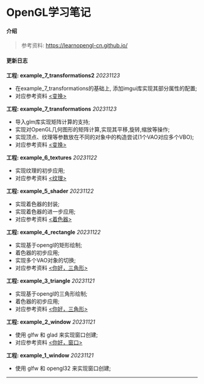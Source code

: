 # OpenGL学习笔记

#### 介绍
> 参考资料: https://learnopengl-cn.github.io/

####  更新日志

**工程: example_7_transformations2**  *20231123*
* 在example_7_transformations的基础上, 添加imgui库实现其部分属性的配置;
* 对应参考资料 [<变换>](https://learnopengl-cn.github.io/01%20Getting%20started/07%20Transformations/)

**工程: example_7_transformations**  *20231123*
* 导入glm库实现矩阵计算的支持;
* 实现对OpenGL几何图形的矩阵计算,实现其平移,旋转,缩放等操作;
* 实现顶点、纹理等参数放在不同的对象中的构造尝试(1个VAO对应多个VBO);
* 对应参考资料 [<变换>](https://learnopengl-cn.github.io/01%20Getting%20started/07%20Transformations/)

**工程: example_6_textures**  *20231122*
* 实现纹理的初步应用;
* 对应参考资料 [<纹理>](https://learnopengl-cn.github.io/01%20Getting%20started/06%20Textures/)

**工程: example_5_shader**  *20231122*
* 实现着色器的封装;
* 实现着色器的进一步应用;
* 对应参考资料 [<着色器>](https://learnopengl-cn.github.io/01%20Getting%20started/05%20Shaders/)

**工程: example_4_rectangle**  *20231122*
* 实现基于opengl的矩形绘制;
* 着色器的初步应用;
* 实现多个VAO对象的切换;
* 对应参考资料 [<你好，三角形>](https://learnopengl-cn.github.io/01%20Getting%20started/04%20Hello%20Triangle/)

**工程: example_3_triangle**  *20231121*
* 实现基于opengl的三角形绘制;
* 着色器的初步应用;
* 对应参考资料 [<你好，三角形>](https://learnopengl-cn.github.io/01%20Getting%20started/04%20Hello%20Triangle/) 

**工程: example_2_window**  *20231121*
* 使用 glfw 和 glad 来实现窗口创建;
* 对应参考资料 [<你好，窗口>](https://learnopengl-cn.github.io/01%20Getting%20started/03%20Hello%20Window//)

**工程: example_1_window**  *20231121*
* 使用 glfw 和 opengl32 来实现窗口创建;

-------
